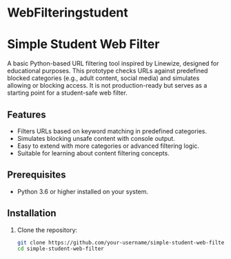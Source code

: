 # WebFilteringstudent
# Simple Student Web Filter

A basic Python-based URL filtering tool inspired by Linewize, designed for educational purposes. This prototype checks URLs against predefined blocked categories (e.g., adult content, social media) and simulates allowing or blocking access. It is not production-ready but serves as a starting point for a student-safe web filter.

## Features
- Filters URLs based on keyword matching in predefined categories.
- Simulates blocking unsafe content with console output.
- Easy to extend with more categories or advanced filtering logic.
- Suitable for learning about content filtering concepts.

## Prerequisites
- Python 3.6 or higher installed on your system.

## Installation
1. Clone the repository:
   ```bash
   git clone https://github.com/your-username/simple-student-web-filter.git
   cd simple-student-web-filter
